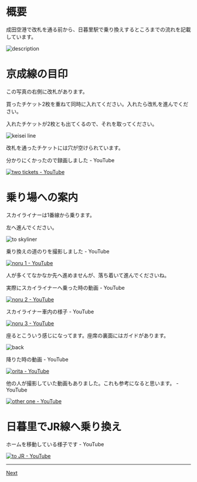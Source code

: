 # 概要

成田空港で改札を通る前から、日暮里駅で乗り換えするところまでの流れを記載しています。

![description](https://user-images.githubusercontent.com/56988/221202620-f2dbbebf-ac4d-4b6d-82be-d748119ac95b.png)

# 京成線の目印

この写真の右側に改札があります。

買ったチケット2枚を重ねて同時に入れてください。入れたら改札を進んでください。

入れたチケットが2枚とも出てくるので、それを取ってください。

![keisei line](https://user-images.githubusercontent.com/56988/221201486-168bec28-d78e-4837-8839-651ccc613390.jpg)

改札を通ったチケットには穴が空けられています。

分かりにくかったので録画しました - YouTube

[![two tickets - YouTube](http://img.youtube.com/vi/8AeG43X9jkU/0.jpg)](https://www.youtube.com/watch?v=8AeG43X9jkU)

# 乗り場への案内

スカイライナーは1番線から乗ります。

左へ進んでください。

![to skyliner](https://user-images.githubusercontent.com/56988/221203160-354e9a6a-8b95-4e96-95a4-0662d41069c9.jpg)

乗り換えの道のりを撮影しました - YouTube

[![noru 1 - YouTube](http://img.youtube.com/vi/Bgto2wu3j2U/0.jpg)](https://www.youtube.com/watch?v=Bgto2wu3j2U)

人が多くてなかなか先へ進めませんが、落ち着いて進んでくださいね。

実際にスカイライナーへ乗った時の動画 - YouTube

[![noru 2 - YouTube](http://img.youtube.com/vi/2ytlxFC0YeQ/0.jpg)](https://www.youtube.com/watch?v=2ytlxFC0YeQ)

スカイライナー車内の様子 - YouTube

[![noru 3 - YouTube](http://img.youtube.com/vi/tYVPUYMNnLI/0.jpg)](https://www.youtube.com/watch?v=tYVPUYMNnLI)

座るとこういう感じになってます。座席の裏面にはガイドがあります。

![back](https://user-images.githubusercontent.com/56988/221211025-70335338-976b-4a22-a6cf-eed6188c979b.jpg)

降りた時の動画 - YouTube

[![orita - YouTube](http://img.youtube.com/vi/XUORBrJdoL8/0.jpg)](https://www.youtube.com/watch?v=XUORBrJdoL8)

他の人が撮影していた動画もありました。これも参考になると思います。 - YouTube

[![other one - YouTube](http://img.youtube.com/vi/-k9UXmWWUB0/0.jpg)](https://m.youtube.com/watch?v=-k9UXmWWUB0)

# 日暮里でJR線へ乗り換え

ホームを移動している様子です - YouTube

[![to JR - YouTube](http://img.youtube.com/vi/M_wAj3lASIs/0.jpg)](https://www.youtube.com/watch?v=M_wAj3lASIs)

----

[Next](3.md)
